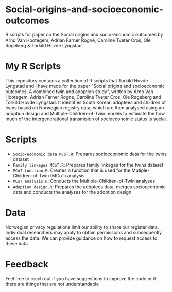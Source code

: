 # Social-origins-and-socioeconomic-outcomes

R scripts for paper on the Social origins and socio-economic outcomes by Arno Van Hootegem, Adrian Farner Rogne, Caroline Tveter Cros, Ole Røgeberg & Torkild Hovde Lyngstad

# My R Scripts

This repository contains a collection of R scripts that Torkild Hovde Lyngstad and I have made for the paper "Social origins and socioeconomic outcomes: A combined twin and adoption study", written by Arno Van Hootegem, Adrian Farner Rogne, Caroline Tveter Cros, Ole Røgeberg and Torkild Hovde Lyngstad. 
It identifies South Korean adoptees and children of twins based on Norwegian registry data, which are then analysed using an adoption design and Multiple-Children-of-Twin models to estimate the how much of the intergenerational transmision of socioeconomic status is social.

# Scripts

- `Socio-economic data MCoT.R`: Prepares socioeconomic data for the twins dataset
- `Family linkages MCoT.R`: Prepares family linkages for the twins dataset
- `MCoT function.R`: Creates a function that is used for the Mutiple-Children-of-Twin (MCoT) analysis
- `MCoT_analysis.R`: Conducts the Multiple-Children-of-Twin analyses
- `Adoption design.R`: Prepares the adoptees data, merges socioeconomic data and conducts the analyses for the adoption design

# Data

Norwegian privacy regulations limit our ability to share our register data. 
Individual researchers may apply to obtain permissions and subsequently access the data. 
We can provide guidance on how to request access to these data. 

# Feedback

Feel free to reach out if you have suggestions to improve the code or if there are things that are not understandable
